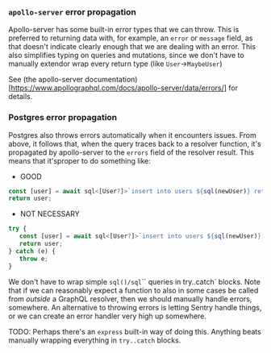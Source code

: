 ### `apollo-server` error propagation

Apollo-server has some built-in error types that we can throw. This is preferred
to returning data with, for example, an `error` or `message` field, as that
doesn't indicate clearly enough that we are dealing with an error. This also
simplifies typing on queries and mutations, since we don't have to manually
extendor wrap every return type (like `User`->`MaybeUser`)

See (the apollo-server
documentation)[https://www.apollographql.com/docs/apollo-server/data/errors/]
for details.

### Postgres error propagation

Postgres also throws errors automatically when it encounters issues. From above,
it follows that, when the query traces back to a resolver function, it's
propagated by apollo-server to the `errors` field of the resolver result. This
means that it'sproper to do something like:

-  GOOD

```typescript
const [user] = await sql<[User?]>`insert into users ${sql(newUser)} returning *`;
return user;
```

-  NOT NECESSARY

```typescript
try {
   const [user] = await sql<[User?]>`insert into users ${sql(newUser)} returning *`;
   return user;
} catch (e) {
   throw e;
}
```

We don't have to wrap simple `sql()/sql`\`\` queries in try..catch` blocks. Note
that if we can reasonably expect a function to also in some cases be called from
_outside_ a GraphQL resolver, then we should manually handle errors, somewhere.
An alternative to throwing errors is letting Sentry handle things, or we can
create an error handler very high up somewhere.

TODO: Perhaps there's an `express` built-in way of doing this. Anything beats
manually wrapping everything in `try..catch` blocks.
